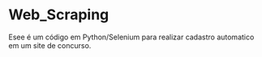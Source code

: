 # Web_Scraping
Esee é um código em Python/Selenium para realizar cadastro automatico em um site de concurso. 
